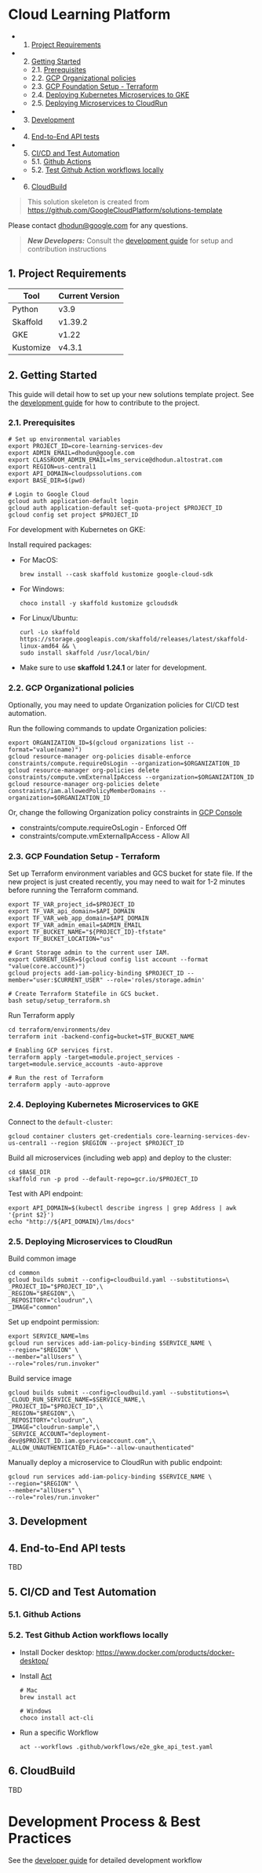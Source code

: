 # Cloud Learning Platform

<!-- vscode-markdown-toc -->

- 1. [Project Requirements](#ProjectRequirements)
- 2. [Getting Started](#GettingStarted)
  - 2.1. [Prerequisites](#Prerequisites)
  - 2.2. [GCP Organizational policies](#GCPOrganizationalpolicies)
  - 2.3. [GCP Foundation Setup - Terraform](#GCPFoundationSetup-Terraform)
  - 2.4. [Deploying Kubernetes Microservices to GKE](#DeployingKubernetesMicroservicestoGKE)
  - 2.5. [Deploying Microservices to CloudRun](#DeployingMicroservicestoCloudRun)
- 3. [Development](#Development)
- 4. [End-to-End API tests](#End-to-EndAPItests)
- 5. [CI/CD and Test Automation](#CICDandTestAutomation)
  - 5.1. [Github Actions](#GithubActions)
  - 5.2. [Test Github Action workflows locally](#TestGithubActionworkflowslocally)
- 6. [CloudBuild](#CloudBuild)

<!-- vscode-markdown-toc-config
	numbering=true
	autoSave=true
	/vscode-markdown-toc-config -->
<!-- /vscode-markdown-toc -->

> This solution skeleton is created from https://github.com/GoogleCloudPlatform/solutions-template

Please contact dhodun@google.com for any questions.

> **_New Developers:_** Consult the [development guide](./DEVELOPMENT.md) for setup and contribution instructions

## 1. <a name='ProjectRequirements'></a>Project Requirements

| Tool      | Current Version |
| --------- | --------------- |
| Python    | v3.9            |
| Skaffold  | v1.39.2         |
| GKE       | v1.22           |
| Kustomize | v4.3.1          |

## 2. <a name='GettingStarted'></a>Getting Started

This guide will detail how to set up your new solutions template project. See the [development guide](./DEVELOPMENT.md) for how to contribute to the project.

### 2.1. <a name='Prerequisites'></a>Prerequisites

```
# Set up environmental variables
export PROJECT_ID=core-learning-services-dev
export ADMIN_EMAIL=dhodun@google.com
export CLASSROOM_ADMIN_EMAIL=lms_service@dhodun.altostrat.com
export REGION=us-central1
export API_DOMAIN=cloudpssolutions.com
export BASE_DIR=$(pwd)

# Login to Google Cloud
gcloud auth application-default login
gcloud auth application-default set-quota-project $PROJECT_ID
gcloud config set project $PROJECT_ID
```

For development with Kubernetes on GKE:

Install required packages:

- For MacOS:

  ```
  brew install --cask skaffold kustomize google-cloud-sdk
  ```

- For Windows:

  ```
  choco install -y skaffold kustomize gcloudsdk
  ```

- For Linux/Ubuntu:
  ```
  curl -Lo skaffold https://storage.googleapis.com/skaffold/releases/latest/skaffold-linux-amd64 && \
  sudo install skaffold /usr/local/bin/
  ```

* Make sure to use **skaffold 1.24.1** or later for development.

### 2.2. <a name='GCPOrganizationalpolicies'></a>GCP Organizational policies

Optionally, you may need to update Organization policies for CI/CD test automation.

Run the following commands to update Organization policies:

```
export ORGANIZATION_ID=$(gcloud organizations list --format="value(name)")
gcloud resource-manager org-policies disable-enforce constraints/compute.requireOsLogin --organization=$ORGANIZATION_ID
gcloud resource-manager org-policies delete constraints/compute.vmExternalIpAccess --organization=$ORGANIZATION_ID
gcloud resource-manager org-policies delete constraints/iam.allowedPolicyMemberDomains --organization=$ORGANIZATION_ID
```

Or, change the following Organization policy constraints in [GCP Console](https://console.cloud.google.com/iam-admin/orgpolicies)

- constraints/compute.requireOsLogin - Enforced Off
- constraints/compute.vmExternalIpAccess - Allow All

### 2.3. <a name='GCPFoundationSetup-Terraform'></a>GCP Foundation Setup - Terraform

Set up Terraform environment variables and GCS bucket for state file.
If the new project is just created recently, you may need to wait for 1-2 minutes
before running the Terraform command.

```
export TF_VAR_project_id=$PROJECT_ID
export TF_VAR_api_domain=$API_DOMAIN
export TF_VAR_web_app_domain=$API_DOMAIN
export TF_VAR_admin_email=$ADMIN_EMAIL
export TF_BUCKET_NAME="${PROJECT_ID}-tfstate"
export TF_BUCKET_LOCATION="us"

# Grant Storage admin to the current user IAM.
export CURRENT_USER=$(gcloud config list account --format "value(core.account)")
gcloud projects add-iam-policy-binding $PROJECT_ID --member="user:$CURRENT_USER" --role='roles/storage.admin'

# Create Terraform Statefile in GCS bucket.
bash setup/setup_terraform.sh
```

Run Terraform apply

```
cd terraform/environments/dev
terraform init -backend-config=bucket=$TF_BUCKET_NAME

# Enabling GCP services first.
terraform apply -target=module.project_services -target=module.service_accounts -auto-approve

# Run the rest of Terraform
terraform apply -auto-approve
```

### 2.4. <a name='DeployingKubernetesMicroservicestoGKE'></a>Deploying Kubernetes Microservices to GKE

Connect to the `default-cluster`:

```
gcloud container clusters get-credentials core-learning-services-dev-us-central1 --region $REGION --project $PROJECT_ID
```

Build all microservices (including web app) and deploy to the cluster:

```
cd $BASE_DIR
skaffold run -p prod --default-repo=gcr.io/$PROJECT_ID
```

Test with API endpoint:

```
export API_DOMAIN=$(kubectl describe ingress | grep Address | awk '{print $2}')
echo "http://${API_DOMAIN}/lms/docs"
```

### 2.5. <a name='DeployingMicroservicestoCloudRun'></a>Deploying Microservices to CloudRun

Build common image

```
cd common
gcloud builds submit --config=cloudbuild.yaml --substitutions=\
_PROJECT_ID="$PROJECT_ID",\
_REGION="$REGION",\
_REPOSITORY="cloudrun",\
_IMAGE="common"
```

Set up endpoint permission:

```
export SERVICE_NAME=lms
gcloud run services add-iam-policy-binding $SERVICE_NAME \
--region="$REGION" \
--member="allUsers" \
--role="roles/run.invoker"
```

Build service image

```
gcloud builds submit --config=cloudbuild.yaml --substitutions=\
_CLOUD_RUN_SERVICE_NAME=$SERVICE_NAME,\
_PROJECT_ID="$PROJECT_ID",\
_REGION="$REGION",\
_REPOSITORY="cloudrun",\
_IMAGE="cloudrun-sample",\
_SERVICE_ACCOUNT="deployment-dev@$PROJECT_ID.iam.gserviceaccount.com",\
_ALLOW_UNAUTHENTICATED_FLAG="--allow-unauthenticated"
```

Manually deploy a microservice to CloudRun with public endpoint:

```
gcloud run services add-iam-policy-binding $SERVICE_NAME \
--region="$REGION" \
--member="allUsers" \
--role="roles/run.invoker"
```

## 3. <a name='Development'></a>Development

## 4. <a name='End-to-EndAPItests'></a>End-to-End API tests

TBD

## 5. <a name='CICDandTestAutomation'></a>CI/CD and Test Automation

### 5.1. <a name='GithubActions'></a>Github Actions

### 5.2. <a name='TestGithubActionworkflowslocally'></a>Test Github Action workflows locally

- Install Docker desktop: https://www.docker.com/products/docker-desktop/
- Install [Act](https://github.com/nektos/act)

  ```
  # Mac
  brew install act

  # Windows
  choco install act-cli
  ```

- Run a specific Workflow
  ```
  act --workflows .github/workflows/e2e_gke_api_test.yaml
  ```

## 6. <a name='CloudBuild'></a>CloudBuild

TBD

# Development Process & Best Practices

See the [developer guide](./DEVELOPMENT.md) for detailed development workflow
